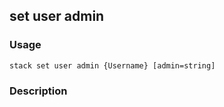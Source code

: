## set user admin

### Usage

`stack set user admin {Username} [admin=string]`

### Description




